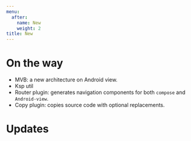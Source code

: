```yaml
---
menu:
  after:
    name: New
    weight: 2
title: New
---
```


# On the way
- MVB: a new architecture on Android view.
- Ksp util
- Router plugin: generates navigation components for both `compose` and `Android-view`.
- Copy plugin: copies source code with optional replacements.

# Updates 